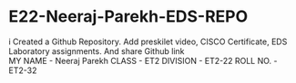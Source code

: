 # E22-Neeraj-Parekh-EDS-REPO
i Created a  Github Repository. Add preskilet video, CISCO Certificate, EDS Laboratory assignments. And share Github link  \
MY NAME - Neeraj Parekh 
CLASS - ET2 
DIVISION - ET2-22 
ROLL NO. - ET2-32 

